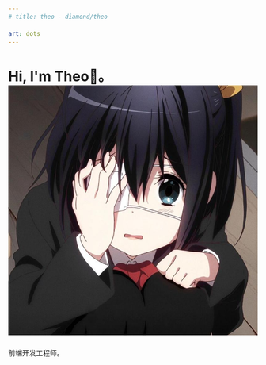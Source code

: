 ```yaml
---
# title: theo - diamond/theo

art: dots
---
```


<h1></h1>
<h1 class="flex items-center gap-10 ">Hi, I'm Theo👋。 <img class=' rounded-full w-20! h-20!' src="../public/assets/theo.jpg" alt="theo" /></h1>

前端开发工程师。

